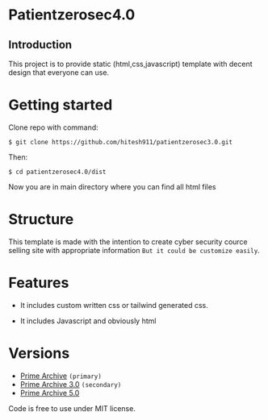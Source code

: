 # Patientzerosec4.0

## Introduction

This project is to provide static (html,css,javascript) template with decent design that everyone can use.

# Getting started

Clone repo with command:

    $ git clone https://github.com/hitesh911/patientzerosec3.0.git
    
Then:

    $ cd patientzerosec4.0/dist

Now you are in main directory where you can find all html files

# Structure
This template is made with the intention to create cyber security cource selling site with appropriate information `But it could be customize easily`.

# Features

* It includes custom written css or tailwind generated css.

* It includes Javascript and obviously html

# Versions

* [Prime Archive](https://github.com/hitesh911/patientzerosec) `(primary)`
* [Prime Archive 3.0](https://github.com/hitesh911/patientzerosec3.0) `(secondary)`
* [Prime Archive 5.0](https://github.com/hitesh911/patientzero5.0)

Code is free to use under MIT license.
